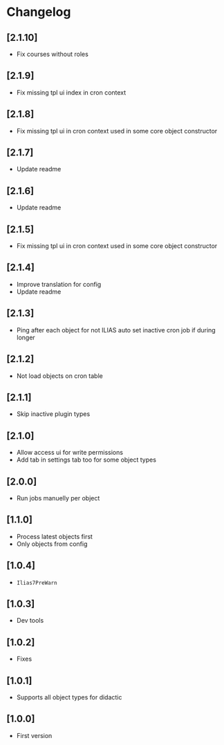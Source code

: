 # Changelog

## [2.1.10]
- Fix courses without roles

## [2.1.9]
- Fix missing tpl ui index in cron context

## [2.1.8]
- Fix missing tpl ui in cron context used in some core object constructor

## [2.1.7]
- Update readme

## [2.1.6]
- Update readme

## [2.1.5]
- Fix missing tpl ui in cron context used in some core object constructor

## [2.1.4]
- Improve translation for config
- Update readme

## [2.1.3]
- Ping after each object for not ILIAS auto set inactive cron job if during longer

## [2.1.2]
- Not load objects on cron table

## [2.1.1]
- Skip inactive plugin types

## [2.1.0]
- Allow access ui for write permissions
- Add tab in settings tab too for some object types

## [2.0.0]
- Run jobs manuelly per object

## [1.1.0]
- Process latest objects first
- Only objects from config

## [1.0.4]
- `Ilias7PreWarn`

## [1.0.3]
- Dev tools

## [1.0.2]
- Fixes

## [1.0.1]
- Supports all object types for didactic

## [1.0.0]
- First version

